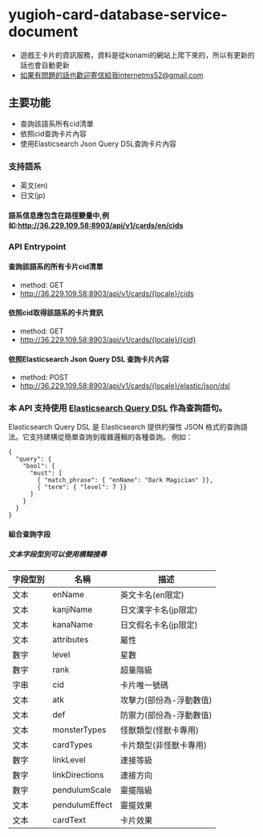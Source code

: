 # yugioh-card-database-service-document
 - 遊戲王卡片的資訊服務，資料是從konami的網站上爬下來的，所以有更新的話也會自動更新
 - 如果有問題的話也歡迎寄信給我internetms52@gmail.com

## 主要功能
 - 查詢該語系所有cid清單
 - 依照cid查詢卡片內容
 - 使用Elasticsearch Json Query DSL查詢卡片內容
 
 ### 支持語系
 - 英文(en)
 - 日文(jp)
 #### 語系信息應包含在路徑變量中,例如:http://36.229.109.58:8903/api/v1/cards/en/cids
 
### API Entrypoint

 #### 查詢該語系的所有卡片cid清單
 - method: GET 
 - http://36.229.109.58:8903/api/v1/cards/{locale}/cids
 #### 依照cid取得該語系的卡片資訊
 - method: GET 
 - http://36.229.109.58:8903/api/v1/cards/{locale}/{cid}
 #### 依照Elasticsearch Json Query DSL 查詢卡片內容
 - method: POST
 - http://36.229.109.58:8903/api/v1/cards/{locale}/elastic/json/dsl
 
 ### 本 API 支持使用 [Elasticsearch Query DSL](https://www.elastic.co/guide/en/elasticsearch/reference/current/query-dsl.html) 作為查詢語句。
Elasticsearch Query DSL 是 Elasticsearch 提供的彈性 JSON 格式的查詢語法。它支持建構從簡單查詢到複雜邏輯的各種查詢。
例如：
```
{
  "query": {
    "bool": {
      "must": [
        { "match_phrase": { "enName": "Dark Magician" }},  
        { "term": { "level": 7 }}
      ]
    }
  }  
}
```
 #### 組合查詢字段
 ##### 文本字段型別可以使用模糊搜尋
 
| 字段型別  	| 		名稱		|		描述				|
| ------------- | ----------------- |---------------------------|
|	文本		| 	enName			| 英文卡名(en限定)			|
|	文本		| 	kanjiName		| 日文漢字卡名(jp限定)		|
|	文本		| 	kanaName		| 日文假名卡名(jp限定)		|
|	文本		| 	attributes		| 屬性						|
|	數字		| 	level			| 星數						|
|	數字		| 	rank			| 超量階級					|
|	字串		| 	cid				| 卡片唯一號碼				|
|	文本		| 	atk				| 攻擊力(部份為-浮動數值)	|
|	文本		| 	def				| 防禦力(部份為-浮動數值)	|
|	文本		| 	monsterTypes	| 怪獸類型(怪獸卡專用)		|
|	文本		| 	cardTypes		| 卡片類型(非怪獸卡專用)	|
|	數字		| 	linkLevel		| 連接等級					|
|	數字		| 	linkDirections	| 連接方向					|
|	數字		| 	pendulumScale	| 靈擺階級					|
|	文本		| 	pendulumEffect	| 靈擺效果					|
|	文本		| 	cardText		| 卡片效果					|
